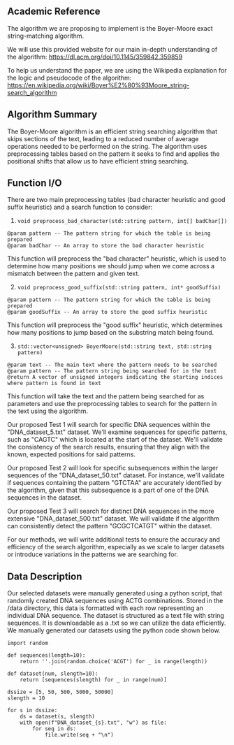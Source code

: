 ## Academic Reference

The algorithm we are proposing to implement is the Boyer-Moore exact string-matching algorithm.

We will use this provided website for our main in-depth understanding of the algorithm: https://dl.acm.org/doi/10.1145/359842.359859

To help us understand the paper, we are using the Wikipedia explanation for the logic and pseudocode of the algorithm: https://en.wikipedia.org/wiki/Boyer%E2%80%93Moore_string-search_algorithm

## Algorithm Summary

The Boyer-Moore algorithm is an efficient string searching algorithm that skips sections of the text, leading to a reduced number of average operations needed to be performed on the string. The algorithm uses preprocessing tables based on the pattern it seeks to find and applies the positional shifts that allow us to have efficient string searching. 

## Function I/O

There are two main preprocessing tables (bad character heuristic and good suffix heuristic) and a search function to consider:

1. `void preprocess_bad_character(std::string pattern, int[] badChar[])`
```
@param pattern -- The pattern string for which the table is being prepared
@param badChar -- An array to store the bad character heuristic
```

This function will preprocess the "bad character" heuristic, which is used to determine how many positions we should jump when we come across a mismatch between the pattern and given text.

2. `void preprocess_good_suffix(std::string pattern, int* goodSuffix)`
```
@param pattern -- The pattern string for which the table is being prepared
@param goodSuffix -- An array to store the good suffix heuristic
```
This function will preprocess the "good suffix" heuristic, which determines how many positions to jump based on the substring match being found.

3. `std::vector<unsigned> BoyerMoore(std::string text, std::string pattern)`

```
@param text -- The main text where the pattern needs to be searched
@param pattern -- The pattern string being searched for in the text
@return A vector of unsigned integers indicating the starting indices where pattern is found in text
```
This function will take the text and the pattern being searched for as parameters and use the preprocessing tables to search for the pattern in the text using the algorithm.

Our proposed Test 1 will search for specific DNA sequences within the "DNA_dataset_5.txt" dataset. We'll examine sequences for specific patterns, such as "CAGTC" which is located at the start of the dataset. We'll validate the consistency of the search results, ensuring that they align with the known, expected positions for said patterns.

Our proposed Test 2 will look for specific subsequences within the larger sequences of the "DNA_dataset_50.txt" dataset. For instance, we'll validate if sequences containing the pattern "GTCTAA" are accurately identified by the algorithm, given that this subsequence is a part of one of the DNA sequences in the dataset.

Our proposed Test 3 will search for distinct DNA sequences in the more extensive "DNA_dataset_500.txt" dataset. We will validate if the algorithm can consistently detect the pattern "GCGCTCATGT" within the dataset.

For our methods, we will write additional tests to ensure the accuracy and efficiency of the search algorithm, especially as we scale to larger datasets or introduce variations in the patterns we are searching for.


## Data Description

Our selected datasets were manually generated using a python script, that randomly created DNA sequences using ACTG combinations. Stored in the /data directory, this data is formatted with each row representing an individual DNA sequence. The dataset is structured as a text file with string sequences. It is downloadable as a .txt so we can utilize the data efficiently. We manually generated our datasets using the python code shown below.

```
import random

def sequences(length=10):
    return ''.join(random.choice('ACGT') for _ in range(length))

def dataset(num, slength=10):
    return [sequences(slength) for _ in range(num)]

dssize = [5, 50, 500, 5000, 50000]
slength = 10

for s in dssize:
    ds = dataset(s, slength)
    with open(f"DNA_dataset_{s}.txt", "w") as file:
        for seq in ds:
            file.write(seq + "\n")
```
